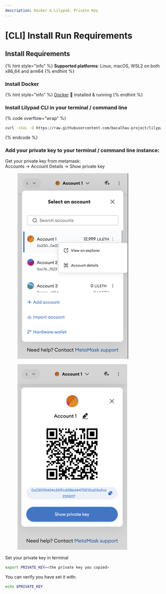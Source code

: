 ```yaml
---
description: Docker & Lilypad, Private Key
---
```


# \[CLI] Install Run Requirements

## Install Requirements

{% hint style="info" %}
**Supported platforms**: Linux, macOS, WSL2 on both x86\_64 and arm64
{% endhint %}

### **Install Docker**

{% hint style="info" %}
[Docker](https://www.docker.com/products/docker-desktop/) :whale: installed & running
{% endhint %}

### **Install Lilypad CLI in your terminal / command line**

{% code overflow="wrap" %}
```bash
curl -sSvL -O https://raw.githubusercontent.com/bacalhau-project/lilypad-modicum/main/lilypad && sudo install lilypad /usr/local/bin/lilypad
```
{% endcode %}

### **Add your private key to your terminal / command line instance:**

Get your private key from metamask: \
Accounts -> Account Details -> Show private key

<div>

<figure><img src="../../.gitbook/assets/Screenshot 2023-07-13 at 2.31.17 pm.png" alt=""><figcaption></figcaption></figure>

 

<figure><img src="../../.gitbook/assets/Screenshot 2023-07-13 at 2.31.25 pm.png" alt=""><figcaption></figcaption></figure>

</div>

Set your private key in terminal

```bash
export PRIVATE_KEY=<the private key you copied>
```

You can verify you have set it with:

```bash
echo $PRIVATE_KEY
```


